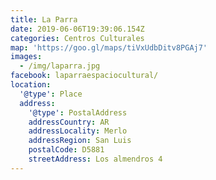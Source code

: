 ```yaml
---
title: La Parra
date: 2019-06-06T19:39:06.154Z
categories: Centros Culturales
map: 'https://goo.gl/maps/tiVxUdbDitv8PGAj7'
images:
  - /img/laparra.jpg
facebook: laparraespaciocultural/
location:
  '@type': Place
  address:
    '@type': PostalAddress
    addressCountry: AR
    addressLocality: Merlo
    addressRegion: San Luis
    postalCode: D5881
    streetAddress: Los almendros 4
---
```


